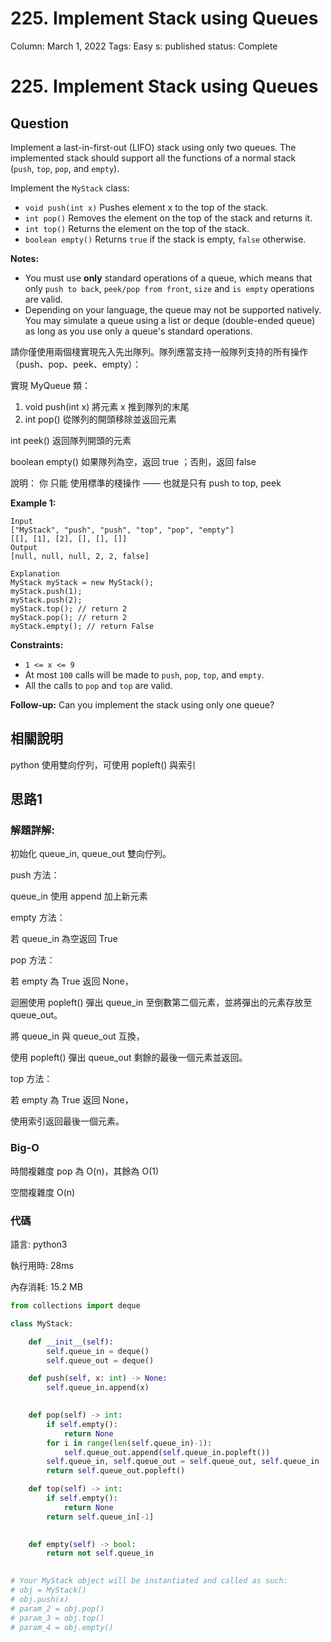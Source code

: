 # 225. Implement Stack using Queues

Column: March 1, 2022
Tags: Easy
s: published
status: Complete

# **225. Implement Stack using Queues**

## Question

Implement a last-in-first-out (LIFO) stack using only two queues. The implemented stack should support all the functions of a normal stack (`push`, `top`, `pop`, and `empty`).

Implement the `MyStack` class:

- `void push(int x)` Pushes element x to the top of the stack.
- `int pop()` Removes the element on the top of the stack and returns it.
- `int top()` Returns the element on the top of the stack.
- `boolean empty()` Returns `true` if the stack is empty, `false` otherwise.

**Notes:**

- You must use **only** standard operations of a queue, which means that only `push to back`, `peek/pop from front`, `size` and `is empty` operations are valid.
- Depending on your language, the queue may not be supported natively. You may simulate a queue using a list or deque (double-ended queue) as long as you use only a queue's standard operations.

請你僅使用兩個棧實現先入先出隊列。隊列應當支持一般隊列支持的所有操作（push、pop、peek、empty）： 

實現 MyQueue 類： 

1. void push(int x) 將元素 x 推到隊列的末尾 
2. int pop() 從隊列的開頭移除並返回元素 

int peek() 返回隊列開頭的元素 

boolean empty() 如果隊列為空，返回 true ；否則，返回 false 

說明： 你 只能 使用標準的棧操作 —— 也就是只有 push to top, peek

**Example 1:**

```
Input
["MyStack", "push", "push", "top", "pop", "empty"]
[[], [1], [2], [], [], []]
Output
[null, null, null, 2, 2, false]

Explanation
MyStack myStack = new MyStack();
myStack.push(1);
myStack.push(2);
myStack.top(); // return 2
myStack.pop(); // return 2
myStack.empty(); // return False
```

**Constraints:**

- `1 <= x <= 9`
- At most `100` calls will be made to `push`, `pop`, `top`, and `empty`.
- All the calls to `pop` and `top` are valid.

**Follow-up:** Can you implement the stack using only one queue?

## 相關說明

python 使用雙向佇列，可使用 popleft() 與索引

## 思路1

### 解題詳解:

初始化 queue_in, queue_out 雙向佇列。

push 方法：

queue_in 使用 append 加上新元素

empty 方法：

若 queue_in 為空返回 True

pop 方法：

若 empty 為 True 返回 None，

迴圈使用 popleft() 彈出 queue_in 至倒數第二個元素，並將彈出的元素存放至 queue_out。

將 queue_in 與 queue_out 互換，

使用 popleft() 彈出 queue_out 剩餘的最後一個元素並返回。

top 方法：

若 empty 為 True 返回 None，

使用索引返回最後一個元素。

### Big-O

時間複雜度 pop 為 O(n)，其餘為 O(1)

空間複雜度 O(n)

### 代碼

語言: python3

執行用時: 28ms 

內存消耗: 15.2 MB

```python
from collections import deque

class MyStack:

    def __init__(self):
        self.queue_in = deque()
        self.queue_out = deque()

    def push(self, x: int) -> None:
        self.queue_in.append(x)
        

    def pop(self) -> int:
        if self.empty():
            return None
        for i in range(len(self.queue_in)-1):
            self.queue_out.append(self.queue_in.popleft())
        self.queue_in, self.queue_out = self.queue_out, self.queue_in
        return self.queue_out.popleft()

    def top(self) -> int:
        if self.empty():
            return None
        return self.queue_in[-1]
        

    def empty(self) -> bool:
        return not self.queue_in
        

# Your MyStack object will be instantiated and called as such:
# obj = MyStack()
# obj.push(x)
# param_2 = obj.pop()
# param_3 = obj.top()
# param_4 = obj.empty()
```